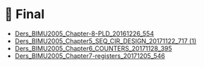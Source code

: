 # 📅 Final

<!--Index-->

- [Ders_BIMU2005_Chapter-8-PLD_20161226_554](Ders_BIMU2005_Chapter-8-PLD_20161226_554.pdf)
- [Ders_BIMU2005_Chapter5_SEQ_CIR_DESIGN_20171122_717 (1)](Ders_BIMU2005_Chapter5_SEQ_CIR_DESIGN_20171122_717%20%281%29.pdf)
- [Ders_BIMU2005_Chapter6_COUNTERS_20171128_395](Ders_BIMU2005_Chapter6_COUNTERS_20171128_395.pdf)
- [Ders_BIMU2005_Chapter7-registers_20171205_546](Ders_BIMU2005_Chapter7-registers_20171205_546.pdf)

<!--Index-->
